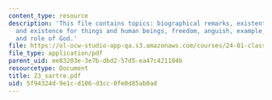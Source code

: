 ```yaml
---
content_type: resource
description: 'This file contains topics: biographical remarks, existentialism, essence
  and existence for things and human beings, freedom, anguish, example, responsibility
  and role of God.'
file: https://ol-ocw-studio-app-qa.s3.amazonaws.com/courses/24-01-classics-in-western-philosophy-spring-2006/5f94324d9e1cd106d3cc0fe0d85ab0ad_23_sartre.pdf
file_type: application/pdf
parent_uid: ee03203e-3e7b-dbd2-57d5-ea47c421184b
resourcetype: Document
title: 23_sartre.pdf
uid: 5f94324d-9e1c-d106-d3cc-0fe0d85ab0ad
---
```

